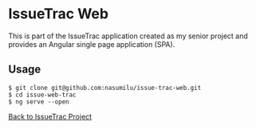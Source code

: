 # IssueTrac Web

This is part of the IssueTrac application created as my senior project and provides an Angular single page application (SPA). 

## Usage

```shell
$ git clone git@github.com:nasumilu/issue-trac-web.git
$ cd issue-web-trac
$ ng serve --open
```


[Back to IssueTrac Project](https://github.com/nasumilu/issue-trac)
